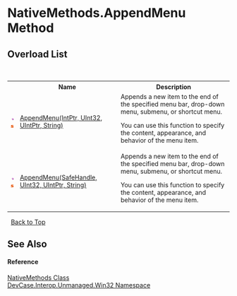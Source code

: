 # NativeMethods.AppendMenu Method 
 


## Overload List
&nbsp;<table><tr><th></th><th>Name</th><th>Description</th></tr><tr><td>![Public method](media/pubmethod.gif "Public method")![Static member](media/static.gif "Static member")</td><td><a href="M_DevCase_Interop_Unmanaged_Win32_NativeMethods_AppendMenu">AppendMenu(IntPtr, UInt32, UIntPtr, String)</a></td><td>
Appends a new item to the end of the specified menu bar, drop-down menu, submenu, or shortcut menu. 

 You can use this function to specify the content, appearance, and behavior of the menu item.</td></tr><tr><td>![Public method](media/pubmethod.gif "Public method")![Static member](media/static.gif "Static member")</td><td><a href="M_DevCase_Interop_Unmanaged_Win32_NativeMethods_AppendMenu_1">AppendMenu(SafeHandle, UInt32, UIntPtr, String)</a></td><td>
Appends a new item to the end of the specified menu bar, drop-down menu, submenu, or shortcut menu. 

 You can use this function to specify the content, appearance, and behavior of the menu item.</td></tr></table>&nbsp;
<a href="#nativemethods.appendmenu-method">Back to Top</a>

## See Also


#### Reference
<a href="T_DevCase_Interop_Unmanaged_Win32_NativeMethods">NativeMethods Class</a><br /><a href="N_DevCase_Interop_Unmanaged_Win32">DevCase.Interop.Unmanaged.Win32 Namespace</a><br />
